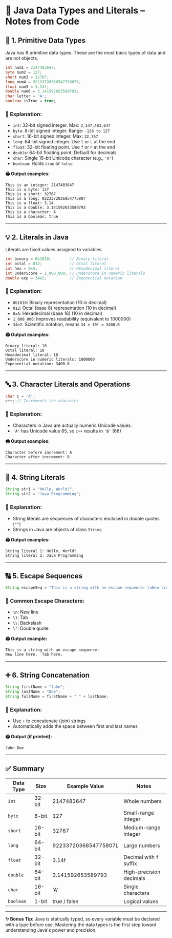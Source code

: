 # 📘 Java Data Types and Literals – Notes from Code

## 🧱 1. Primitive Data Types

Java has 8 primitive data types. These are the most basic types of data and are not objects.

```java
int num1 = 2147483647;
byte num2 = 127;
short num3 = 32767;
long num4 = 9223372036854775807l;
float num5 = 3.14f;
double num6 = 3.141592653589793;
char letter = 'A';
boolean isTrue = true;
```

### 🔸 Explanation:

- `int`: 32-bit signed integer. Max: `2,147,483,647`
- `byte`: 8-bit signed integer. Range: `-128 to 127`
- `short`: 16-bit signed integer. Max: `32,767`
- `long`: 64-bit signed integer. Use `l` or `L` at the end
- `float`: 32-bit floating point. Use `f` or `F` at the end
- `double`: 64-bit floating point. Default for decimals
- `char`: Single 16-bit Unicode character (e.g., `'A'`)
- `boolean`: Holds `true` or `false`

**🖨️ Output examples:**
```
This is an integer: 2147483647
This is a byte: 127
This is a short: 32767
This is a long: 9223372036854775807
This is a float: 3.14
This is a double: 3.141592653589793
This is a character: A
This is a boolean: true
```

---

## 💡 2. Literals in Java

Literals are fixed values assigned to variables.

```java
int binary = 0b1010;        // Binary literal
int octal = 012;            // Octal literal
int hex = 0xA;              // Hexadecimal literal
int underScore = 1_000_000; // Underscore in numeric literals
double exp = 34e2;          // Exponential notation
```

### 🔸 Explanation:

- `0b1010`: Binary representation (10 in decimal)
- `012`: Octal (base 8) representation (10 in decimal)
- `0xA`: Hexadecimal (base 16) (10 in decimal)
- `1_000_000`: Improves readability (equivalent to 1000000)
- `34e2`: Scientific notation, means `34 × 10² = 3400.0`

**🖨️ Output examples:**
```
Binary literal: 10
Octal literal: 10
Hexadecimal literal: 10
Underscore in numeric literals: 1000000
Exponential notation: 3400.0
```

---

## 🔤 3. Character Literals and Operations

```java
char c = 'A';
c++; // Increments the character
```

### 🔸 Explanation:

- Characters in Java are actually numeric Unicode values.
- `'A'` has Unicode value 65, so `c++` results in `'B'` (66)

**🖨️ Output examples:**
```
Character before increment: A
Character after increment: B
```

---

## 🧵 4. String Literals

```java
String str1 = "Hello, World!";
String str2 = "Java Programming";
```

### 🔸 Explanation:

- String literals are sequences of characters enclosed in double quotes (`""`)
- Strings in Java are objects of class `String`

**🖨️ Output examples:**
```
String literal 1: Hello, World!
String literal 2: Java Programming
```

---

## 🔠 5. Escape Sequences

```java
String escapeSeq = "This is a string with an escape sequence: \nNew line here.\tTab here.";
```

### 🔸 Common Escape Characters:

- `\n`: New line
- `\t`: Tab
- `\\`: Backslash
- `\"`: Double quote

**🖨️ Output example:**
```
This is a string with an escape sequence: 
New line here.	Tab here.
```

---

## ➕ 6. String Concatenation

```java
String firstName = "John";
String lastName = "Doe";
String fullName = firstName + " " + lastName;
```

### 🔸 Explanation:

- Use `+` to concatenate (join) strings
- Automatically adds the space between first and last names

**🖨️ Output (if printed):**
```
John Doe
```

---

## ✅ Summary

| Data Type | Size     | Example Value             | Notes                      |
|-----------|----------|---------------------------|----------------------------|
| `int`     | 32-bit   | 2147483647                | Whole numbers              |
| `byte`    | 8-bit    | 127                       | Small-range integer        |
| `short`   | 16-bit   | 32767                     | Medium-range integer       |
| `long`    | 64-bit   | 9223372036854775807L      | Large numbers              |
| `float`   | 32-bit   | 3.14f                     | Decimal with `f` suffix    |
| `double`  | 64-bit   | 3.141592653589793         | High-precision decimals    |
| `char`    | 16-bit   | 'A'                       | Single characters          |
| `boolean` | 1-bit    | true / false              | Logical values             |

---

**✨ Bonus Tip:** Java is statically typed, so every variable must be declared with a type before use. Mastering the data types is the first step toward understanding Java's power and precision.
